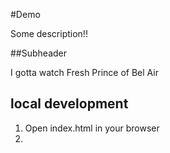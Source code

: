 #Demo

Some description!!

##Subheader

I gotta watch Fresh Prince of Bel Air

## local development

1. Open index.html in your browser
2. 